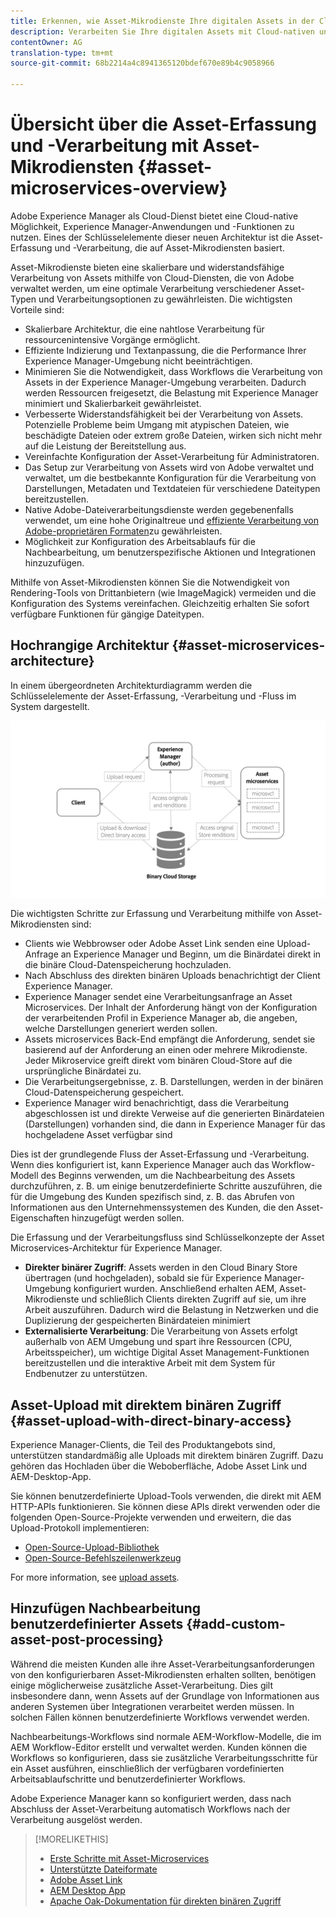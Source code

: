 ```yaml
---
title: Erkennen, wie Asset-Mikrodienste Ihre digitalen Assets in der Cloud verarbeiten können
description: Verarbeiten Sie Ihre digitalen Assets mit Cloud-nativen und skalierbaren Asset-Verarbeitungsmikrodiensten.
contentOwner: AG
translation-type: tm+mt
source-git-commit: 68b2214a4c8941365120bdef670e89b4c9058966

---
```



# Übersicht über die Asset-Erfassung und -Verarbeitung mit Asset-Mikrodiensten {#asset-microservices-overview}

<!--
First half of content at https://git.corp.adobe.com/aklimets/project-nui/blob/master/docs/Project-Nui-Asset-Compute-Service.md is useful for this article.
TBD: Post-GA we will provide detailed information at \help\assets\asset-microservices-configure-and-use.md. However, for GA, all information is added, in short, in this article.
-->

Adobe Experience Manager als Cloud-Dienst bietet eine Cloud-native Möglichkeit, Experience Manager-Anwendungen und -Funktionen zu nutzen. Eines der Schlüsselelemente dieser neuen Architektur ist die Asset-Erfassung und -Verarbeitung, die auf Asset-Mikrodiensten basiert.

Asset-Mikrodienste bieten eine skalierbare und widerstandsfähige Verarbeitung von Assets mithilfe von Cloud-Diensten, die von Adobe verwaltet werden, um eine optimale Verarbeitung verschiedener Asset-Typen und Verarbeitungsoptionen zu gewährleisten. Die wichtigsten Vorteile sind:

* Skalierbare Architektur, die eine nahtlose Verarbeitung für ressourcenintensive Vorgänge ermöglicht.
* Effiziente Indizierung und Textanpassung, die die Performance Ihrer Experience Manager-Umgebung nicht beeinträchtigen.
* Minimieren Sie die Notwendigkeit, dass Workflows die Verarbeitung von Assets in der Experience Manager-Umgebung verarbeiten. Dadurch werden Ressourcen freigesetzt, die Belastung mit Experience Manager minimiert und Skalierbarkeit gewährleistet.
* Verbesserte Widerstandsfähigkeit bei der Verarbeitung von Assets. Potenzielle Probleme beim Umgang mit atypischen Dateien, wie beschädigte Dateien oder extrem große Dateien, wirken sich nicht mehr auf die Leistung der Bereitstellung aus.
* Vereinfachte Konfiguration der Asset-Verarbeitung für Administratoren.
* Das Setup zur Verarbeitung von Assets wird von Adobe verwaltet und verwaltet, um die bestbekannte Konfiguration für die Verarbeitung von Darstellungen, Metadaten und Textdateien für verschiedene Dateitypen bereitzustellen.
* Native Adobe-Dateiverarbeitungsdienste werden gegebenenfalls verwendet, um eine hohe Originaltreue und [effiziente Verarbeitung von Adobe-proprietären Formaten](file-format-support.md)zu gewährleisten.
* Möglichkeit zur Konfiguration des Arbeitsablaufs für die Nachbearbeitung, um benutzerspezifische Aktionen und Integrationen hinzuzufügen.

Mithilfe von Asset-Mikrodiensten können Sie die Notwendigkeit von Rendering-Tools von Drittanbietern (wie ImageMagick) vermeiden und die Konfiguration des Systems vereinfachen. Gleichzeitig erhalten Sie sofort verfügbare Funktionen für gängige Dateitypen.

## Hochrangige Architektur {#asset-microservices-architecture}

In einem übergeordneten Architekturdiagramm werden die Schlüsselelemente der Asset-Erfassung, -Verarbeitung und -Fluss im System dargestellt.

<!-- Proposed DRAFT diagram for asset microservices overview - see section "Asset processing - high-level diagram" in the PPTX deck

https://adobe-my.sharepoint.com/personal/gklebus_adobe_com/_layouts/15/guestaccess.aspx?guestaccesstoken=jexDC5ZnepXSt6dTPciH66TzckS1BPEfdaZuSgHugL8%3D&docid=2_1ec37f0bd4cc74354b4f481cd420e07fc&rev=1&e=CdgElS
-->

![Asset-Erfassung und -Verarbeitung mit Asset](assets/asset-microservices-overview.png "MicroservicesAsset-Erfassung und -Verarbeitung mit Asset-Mikroservices")

Die wichtigsten Schritte zur Erfassung und Verarbeitung mithilfe von Asset-Mikrodiensten sind:

* Clients wie Webbrowser oder Adobe Asset Link senden eine Upload-Anfrage an Experience Manager und Beginn, um die Binärdatei direkt in die binäre Cloud-Datenspeicherung hochzuladen.
* Nach Abschluss des direkten binären Uploads benachrichtigt der Client Experience Manager.
* Experience Manager sendet eine Verarbeitungsanfrage an Asset Microservices. Der Inhalt der Anforderung hängt von der Konfiguration der verarbeitenden Profil in Experience Manager ab, die angeben, welche Darstellungen generiert werden sollen.
* Assets microservices Back-End empfängt die Anforderung, sendet sie basierend auf der Anforderung an einen oder mehrere Mikrodienste. Jeder Mikroservice greift direkt vom binären Cloud-Store auf die ursprüngliche Binärdatei zu.
* Die Verarbeitungsergebnisse, z. B. Darstellungen, werden in der binären Cloud-Datenspeicherung gespeichert.
* Experience Manager wird benachrichtigt, dass die Verarbeitung abgeschlossen ist und direkte Verweise auf die generierten Binärdateien (Darstellungen) vorhanden sind, die dann in Experience Manager für das hochgeladene Asset verfügbar sind

Dies ist der grundlegende Fluss der Asset-Erfassung und -Verarbeitung. Wenn dies konfiguriert ist, kann Experience Manager auch das Workflow-Modell des Beginns verwenden, um die Nachbearbeitung des Assets durchzuführen, z. B. um einige benutzerdefinierte Schritte auszuführen, die für die Umgebung des Kunden spezifisch sind, z. B. das Abrufen von Informationen aus den Unternehmenssystemen des Kunden, die den Asset-Eigenschaften hinzugefügt werden sollen.

Die Erfassung und der Verarbeitungsfluss sind Schlüsselkonzepte der Asset Microservices-Architektur für Experience Manager.

* **Direkter binärer Zugriff**: Assets werden in den Cloud Binary Store übertragen (und hochgeladen), sobald sie für Experience Manager-Umgebung konfiguriert wurden. Anschließend erhalten AEM, Asset-Mikrodienste und schließlich Clients direkten Zugriff auf sie, um ihre Arbeit auszuführen. Dadurch wird die Belastung in Netzwerken und die Duplizierung der gespeicherten Binärdateien minimiert
* **Externalisierte Verarbeitung**: Die Verarbeitung von Assets erfolgt außerhalb von AEM Umgebung und spart ihre Ressourcen (CPU, Arbeitsspeicher), um wichtige Digital Asset Management-Funktionen bereitzustellen und die interaktive Arbeit mit dem System für Endbenutzer zu unterstützen.

## Asset-Upload mit direktem binären Zugriff {#asset-upload-with-direct-binary-access}

Experience Manager-Clients, die Teil des Produktangebots sind, unterstützen standardmäßig alle Uploads mit direktem binären Zugriff. Dazu gehören das Hochladen über die Weboberfläche, Adobe Asset Link und AEM-Desktop-App.

Sie können benutzerdefinierte Upload-Tools verwenden, die direkt mit AEM HTTP-APIs funktionieren. Sie können diese APIs direkt verwenden oder die folgenden Open-Source-Projekte verwenden und erweitern, die das Upload-Protokoll implementieren:

* [Open-Source-Upload-Bibliothek](https://github.com/adobe/aem-upload)
* [Open-Source-Befehlszeilenwerkzeug](https://github.com/adobe/aio-cli-plugin-aem)

For more information, see [upload assets](add-assets.md).

## Hinzufügen Nachbearbeitung benutzerdefinierter Assets {#add-custom-asset-post-processing}

Während die meisten Kunden alle ihre Asset-Verarbeitungsanforderungen von den konfigurierbaren Asset-Mikrodiensten erhalten sollten, benötigen einige möglicherweise zusätzliche Asset-Verarbeitung. Dies gilt insbesondere dann, wenn Assets auf der Grundlage von Informationen aus anderen Systemen über Integrationen verarbeitet werden müssen. In solchen Fällen können benutzerdefinierte Workflows verwendet werden.

Nachbearbeitungs-Workflows sind normale AEM-Workflow-Modelle, die im AEM Workflow-Editor erstellt und verwaltet werden. Kunden können die Workflows so konfigurieren, dass sie zusätzliche Verarbeitungsschritte für ein Asset ausführen, einschließlich der verfügbaren vordefinierten Arbeitsablaufschritte und benutzerdefinierter Workflows.

Adobe Experience Manager kann so konfiguriert werden, dass nach Abschluss der Asset-Verarbeitung automatisch Workflows nach der Verarbeitung ausgelöst werden.

<!-- TBD asgupta, Engg: Create some asset-microservices-data-flow-diagram.
-->

>[!MORELIKETHIS]
>
>* [Erste Schritte mit Asset-Microservices](asset-microservices-configure-and-use.md)
>* [Unterstützte Dateiformate](file-format-support.md)
>* [Adobe Asset Link](https://helpx.adobe.com/enterprise/using/adobe-asset-link.html)
>* [AEM Desktop App](https://docs.adobe.com/content/help/en/experience-manager-desktop-app/using/introduction.html)
>* [Apache Oak-Dokumentation für direkten binären Zugriff](https://jackrabbit.apache.org/oak/docs/features/direct-binary-access.html)

